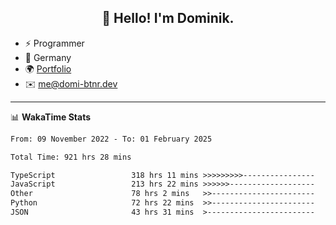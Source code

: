<h2 align="center">👋 Hello! I'm Dominik.</h2>

- ⚡ Programmer
- 📍 Germany
- 🌍 [Portfolio](https://domi-btnr.dev)
- ✉️ [me@domi-btnr.dev](mailto://me@domi-btnr.dev)

---
📊 **WakaTime Stats**
<!--START_SECTION:waka-->

```txt
From: 09 November 2022 - To: 01 February 2025

Total Time: 921 hrs 28 mins

TypeScript                 318 hrs 11 mins >>>>>>>>>----------------   34.53 %
JavaScript                 213 hrs 22 mins >>>>>>-------------------   23.16 %
Other                      78 hrs 2 mins   >>-----------------------   08.47 %
Python                     72 hrs 22 mins  >>-----------------------   07.85 %
JSON                       43 hrs 31 mins  >------------------------   04.72 %
```

<!--END_SECTION:waka-->
